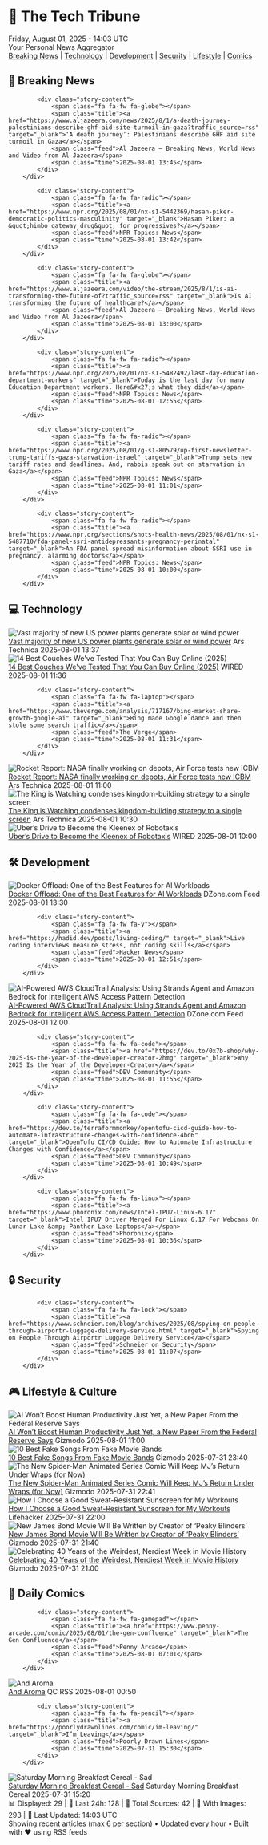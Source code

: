 <!-- Processing 54 RSS feeds at 2025-08-01 14:02:47 UTC -->
<!-- Processing: XKCD -->
<!-- Processing: Saturday Morning Breakfast Cereal -->
<!-- Processing: Penny Arcade -->
<!-- Processing: Poorly Drawn Lines -->
<!-- Processing: Dilbert -->
<!-- Processing: Questionable Content -->
<!-- Processing: Girl Genius -->
<!-- Processing: Dinosaur Comics -->
<!-- Processing: BBC World News -->
<!-- Processing: Al Jazeera Breaking News -->
<!-- Processing: NPR News -->
<!-- Processing: Reuters Top News -->
<!-- Processing: Ars Technica -->
<!-- Processing: O'Reilly Radar -->
<!-- Processing: Slashdot -->
<!-- Processing: Lobsters Python -->
<!-- Processing: It's FOSS -->
<!-- Error processing https://itsfoss.com/rss/: The read operation timed out -->
<!-- Processing: OMG! Ubuntu -->
<!-- Processing: DistroWatch -->
<!-- Processing: Red Hat Blog -->
<!-- Processing: Ubuntu Blog -->
<!-- Processing: GitHub Blog -->
<!-- Processing: GitLab Blog -->
<!-- Processing: DZone -->
<!-- Processing: The Pragmatic Engineer -->
<!-- Processing: Kotaku -->
<!-- Generated 5 new posts out of 26 feeds processed -->
<div class="newspaper-header">
    <h1 class="newspaper-title">📰 The Tech Tribune</h1>
    <div class="newspaper-date">Friday, August 01, 2025 - 14:03 UTC</div>
    <div class="newspaper-subtitle">Your Personal News Aggregator</div>
</div>

<div class="newspaper-nav">
    <a href="#breaking">Breaking News</a> |
    <a href="#tech">Technology</a> |
    <a href="#dev">Development</a> |
    <a href="#security">Security</a> |
    <a href="#lifestyle">Lifestyle</a> |
    <a href="#webcomics">Comics</a>
</div>

<div class="news-section breaking-news" id="breaking">
<h2 class="section-header">🚨 Breaking News</h2>
<div class="stories-container">
<div class="story">
            
            <div class="story-content">
                <span class="fa fa-fw fa-globe"></span>
                <span class="title"><a href="https://www.aljazeera.com/news/2025/8/1/a-death-journey-palestinians-describe-ghf-aid-site-turmoil-in-gaza?traffic_source=rss" target="_blank">‘A death journey’: Palestinians describe GHF aid site turmoil in Gaza</a></span>
                <span class="feed">Al Jazeera – Breaking News, World News and Video from Al Jazeera</span>
                <span class="time">2025-08-01 13:45</span>
            </div>
        </div>
<div class="story">
            
            <div class="story-content">
                <span class="fa fa-fw fa-radio"></span>
                <span class="title"><a href="https://www.npr.org/2025/08/01/nx-s1-5442369/hasan-piker-democratic-politics-masculinity" target="_blank">Hasan Piker: a &quot;himbo gateway drug&quot; for progressives?</a></span>
                <span class="feed">NPR Topics: News</span>
                <span class="time">2025-08-01 13:42</span>
            </div>
        </div>
<div class="story">
            
            <div class="story-content">
                <span class="fa fa-fw fa-globe"></span>
                <span class="title"><a href="https://www.aljazeera.com/video/the-stream/2025/8/1/is-ai-transforming-the-future-of?traffic_source=rss" target="_blank">Is AI transforming the future of healthcare?</a></span>
                <span class="feed">Al Jazeera – Breaking News, World News and Video from Al Jazeera</span>
                <span class="time">2025-08-01 13:00</span>
            </div>
        </div>
<div class="story">
            
            <div class="story-content">
                <span class="fa fa-fw fa-radio"></span>
                <span class="title"><a href="https://www.npr.org/2025/08/01/nx-s1-5482492/last-day-education-department-workers" target="_blank">Today is the last day for many Education Department workers. Here&#x27;s what they did</a></span>
                <span class="feed">NPR Topics: News</span>
                <span class="time">2025-08-01 12:55</span>
            </div>
        </div>
<div class="story">
            
            <div class="story-content">
                <span class="fa fa-fw fa-radio"></span>
                <span class="title"><a href="https://www.npr.org/2025/08/01/g-s1-80579/up-first-newsletter-trump-tariffs-gaza-starvation-israel" target="_blank">Trump sets new tariff rates and deadlines. And, rabbis speak out on starvation in Gaza</a></span>
                <span class="feed">NPR Topics: News</span>
                <span class="time">2025-08-01 11:01</span>
            </div>
        </div>
<div class="story">
            
            <div class="story-content">
                <span class="fa fa-fw fa-radio"></span>
                <span class="title"><a href="https://www.npr.org/sections/shots-health-news/2025/08/01/nx-s1-5487710/fda-panel-ssri-antidepressants-pregnancy-perinatal" target="_blank">An FDA panel spread misinformation about SSRI use in pregnancy, alarming doctors</a></span>
                <span class="feed">NPR Topics: News</span>
                <span class="time">2025-08-01 10:00</span>
            </div>
        </div>
</div>
</div>
<div class="news-section tech-news" id="tech">
<h2 class="section-header">💻 Technology</h2>
<div class="stories-container">
<div class="story">
            <img src="https://cdn.arstechnica.net/wp-content/uploads/2023/03/solar-farm-500x500.jpg" alt="Vast majority of new US power plants generate solar or wind power" class="story-image" loading="lazy" onerror="this.style.display='none'">
            <div class="story-content">
                <span class="fa fa-fw fa-cog"></span>
                <span class="title"><a href="https://arstechnica.com/science/2025/08/vast-majority-of-new-us-power-plants-generate-solar-or-wind-power/" target="_blank">Vast majority of new US power plants generate solar or wind power</a></span>
                <span class="feed">Ars Technica</span>
                <span class="time">2025-08-01 13:37</span>
            </div>
        </div>
<div class="story">
            <img src="https://media.wired.com/photos/688bd399538f1f5468280260/master/pass/14%20Great%20Couches%20You%20Can%20Buy%20Online.png" alt="14 Best Couches We&#x27;ve Tested That You Can Buy Online (2025)" class="story-image" loading="lazy" onerror="this.style.display='none'">
            <div class="story-content">
                <span class="fa fa-fw fa-bolt"></span>
                <span class="title"><a href="https://www.wired.com/gallery/best-couch/" target="_blank">14 Best Couches We&#x27;ve Tested That You Can Buy Online (2025)</a></span>
                <span class="feed">WIRED</span>
                <span class="time">2025-08-01 11:36</span>
            </div>
        </div>
<div class="story">
            
            <div class="story-content">
                <span class="fa fa-fw fa-laptop"></span>
                <span class="title"><a href="https://www.theverge.com/analysis/717167/bing-market-share-growth-google-ai" target="_blank">Bing made Google dance and then stole some search traffic</a></span>
                <span class="feed">The Verge</span>
                <span class="time">2025-08-01 11:31</span>
            </div>
        </div>
<div class="story">
            <img src="https://cdn.arstechnica.net/wp-content/uploads/2025/07/525762328_1391547306307173_1080875030424370442_n-500x500.jpg" alt="Rocket Report: NASA finally working on depots, Air Force tests new ICBM" class="story-image" loading="lazy" onerror="this.style.display='none'">
            <div class="story-content">
                <span class="fa fa-fw fa-cog"></span>
                <span class="title"><a href="https://arstechnica.com/space/2025/08/rocket-report-nasa-finally-working-on-depots-air-force-tests-new-icbm/" target="_blank">Rocket Report: NASA finally working on depots, Air Force tests new ICBM</a></span>
                <span class="feed">Ars Technica</span>
                <span class="time">2025-08-01 11:00</span>
            </div>
        </div>
<div class="story">
            <img src="https://cdn.arstechnica.net/wp-content/uploads/2025/07/king6-500x500-1753996364.jpg" alt="The King is Watching condenses kingdom-building strategy to a single screen" class="story-image" loading="lazy" onerror="this.style.display='none'">
            <div class="story-content">
                <span class="fa fa-fw fa-cog"></span>
                <span class="title"><a href="https://arstechnica.com/gaming/2025/08/the-king-is-watching-condenses-kingdom-building-strategy-to-a-single-screen/" target="_blank">The King is Watching condenses kingdom-building strategy to a single screen</a></span>
                <span class="feed">Ars Technica</span>
                <span class="time">2025-08-01 10:30</span>
            </div>
        </div>
<div class="story">
            <img src="https://media.wired.com/photos/688256eb8153b05c7d2a082c/master/pass/uber-gear-1137615476.jpg" alt="Uber’s Drive to Become the Kleenex of Robotaxis" class="story-image" loading="lazy" onerror="this.style.display='none'">
            <div class="story-content">
                <span class="fa fa-fw fa-bolt"></span>
                <span class="title"><a href="https://www.wired.com/story/ubers-drive-to-become-the-kleenex-of-robotaxis/" target="_blank">Uber’s Drive to Become the Kleenex of Robotaxis</a></span>
                <span class="feed">WIRED</span>
                <span class="time">2025-08-01 10:00</span>
            </div>
        </div>
</div>
</div>
<div class="news-section dev-news" id="dev">
<h2 class="section-header">🛠️ Development</h2>
<div class="stories-container">
<div class="story">
            <img src="https://dz2cdn1.dzone.com/thumbnail?fid=18553848&w=600" alt="Docker Offload: One of the Best Features for AI Workloads" class="story-image" loading="lazy" onerror="this.style.display='none'">
            <div class="story-content">
                <span class="fa fa-fw fa-newspaper"></span>
                <span class="title"><a href="https://dzone.com/articles/docker-offload-best-feature-for-ai-workloads" target="_blank">Docker Offload: One of the Best Features for AI Workloads</a></span>
                <span class="feed">DZone.com Feed</span>
                <span class="time">2025-08-01 13:30</span>
            </div>
        </div>
<div class="story">
            
            <div class="story-content">
                <span class="fa fa-fw fa-y"></span>
                <span class="title"><a href="https://hadid.dev/posts/living-coding/" target="_blank">Live coding interviews measure stress, not coding skills</a></span>
                <span class="feed">Hacker News</span>
                <span class="time">2025-08-01 12:51</span>
            </div>
        </div>
<div class="story">
            <img src="https://dz2cdn1.dzone.com/thumbnail?fid=18540277&w=600" alt="AI-Powered AWS CloudTrail Analysis: Using Strands Agent and Amazon Bedrock for Intelligent AWS Access Pattern Detection" class="story-image" loading="lazy" onerror="this.style.display='none'">
            <div class="story-content">
                <span class="fa fa-fw fa-newspaper"></span>
                <span class="title"><a href="https://dzone.com/articles/ai-powered-aws-cloudtrail-analysis-strands-agent-bedrock" target="_blank">AI-Powered AWS CloudTrail Analysis: Using Strands Agent and Amazon Bedrock for Intelligent AWS Access Pattern Detection</a></span>
                <span class="feed">DZone.com Feed</span>
                <span class="time">2025-08-01 12:00</span>
            </div>
        </div>
<div class="story">
            
            <div class="story-content">
                <span class="fa fa-fw fa-code"></span>
                <span class="title"><a href="https://dev.to/0x7b-shop/why-2025-is-the-year-of-the-developer-creator-2hmg" target="_blank">Why 2025 Is the Year of the Developer-Creator</a></span>
                <span class="feed">DEV Community</span>
                <span class="time">2025-08-01 11:55</span>
            </div>
        </div>
<div class="story">
            
            <div class="story-content">
                <span class="fa fa-fw fa-code"></span>
                <span class="title"><a href="https://dev.to/terraformmonkey/opentofu-cicd-guide-how-to-automate-infrastructure-changes-with-confidence-4bd6" target="_blank">OpenTofu CI/CD Guide: How to Automate Infrastructure Changes with Confidence</a></span>
                <span class="feed">DEV Community</span>
                <span class="time">2025-08-01 10:49</span>
            </div>
        </div>
<div class="story">
            
            <div class="story-content">
                <span class="fa fa-fw fa-linux"></span>
                <span class="title"><a href="https://www.phoronix.com/news/Intel-IPU7-Linux-6.17" target="_blank">Intel IPU7 Driver Merged For Linux 6.17 For Webcams On Lunar Lake &amp; Panther Lake Laptops</a></span>
                <span class="feed">Phoronix</span>
                <span class="time">2025-08-01 10:36</span>
            </div>
        </div>
</div>
</div>
<div class="news-section security-news" id="security">
<h2 class="section-header">🔒 Security</h2>
<div class="stories-container">
<div class="story">
            
            <div class="story-content">
                <span class="fa fa-fw fa-lock"></span>
                <span class="title"><a href="https://www.schneier.com/blog/archives/2025/08/spying-on-people-through-airportr-luggage-delivery-service.html" target="_blank">Spying on People Through Airportr Luggage Delivery Service</a></span>
                <span class="feed">Schneier on Security</span>
                <span class="time">2025-08-01 11:07</span>
            </div>
        </div>
</div>
</div>
<div class="news-section lifestyle-news" id="lifestyle">
<h2 class="section-header">🎮 Lifestyle & Culture</h2>
<div class="stories-container">
<div class="story">
            <img src="https://gizmodo.com/app/uploads/2025/07/research-laboratory.jpg" alt="AI Won’t Boost Human Productivity Just Yet, a New Paper From the Federal Reserve Says" class="story-image" loading="lazy" onerror="this.style.display='none'">
            <div class="story-content">
                <span class="fa fa-fw fa-computer"></span>
                <span class="title"><a href="https://gizmodo.com/ai-wont-boost-human-productivity-just-yet-a-new-paper-from-the-federal-reserve-says-2000637521" target="_blank">AI Won’t Boost Human Productivity Just Yet, a New Paper From the Federal Reserve Says</a></span>
                <span class="feed">Gizmodo</span>
                <span class="time">2025-08-01 11:00</span>
            </div>
        </div>
<div class="story">
            <img src="https://gizmodo.com/app/uploads/2025/07/fictional-bands-powerline-saja-boys-clash-at-demonhead-1.jpg" alt="10 Best Fake Songs From Fake Movie Bands" class="story-image" loading="lazy" onerror="this.style.display='none'">
            <div class="story-content">
                <span class="fa fa-fw fa-computer"></span>
                <span class="title"><a href="https://gizmodo.com/10-best-fake-songs-from-fake-movie-bands-2000636885" target="_blank">10 Best Fake Songs From Fake Movie Bands</a></span>
                <span class="feed">Gizmodo</span>
                <span class="time">2025-07-31 23:40</span>
            </div>
        </div>
<div class="story">
            <img src="https://gizmodo.com/app/uploads/2025/07/spiderman94-2.jpg" alt="The New Spider-Man Animated Series Comic Will Keep MJ’s Return Under Wraps (for Now)" class="story-image" loading="lazy" onerror="this.style.display='none'">
            <div class="story-content">
                <span class="fa fa-fw fa-computer"></span>
                <span class="title"><a href="https://gizmodo.com/spider-man-94-comic-mary-jane-return-details-2000637568" target="_blank">The New Spider-Man Animated Series Comic Will Keep MJ’s Return Under Wraps (for Now)</a></span>
                <span class="feed">Gizmodo</span>
                <span class="time">2025-07-31 22:41</span>
            </div>
        </div>
<div class="story">
            <img src="https://lifehacker.com/imagery/articles/01HF2GJGDDJ66PF855W254D7PN/hero-image.jpg" alt="How I Choose a Good Sweat-Resistant Sunscreen for My Workouts" class="story-image" loading="lazy" onerror="this.style.display='none'">
            <div class="story-content">
                <span class="fa fa-fw fa-life-ring"></span>
                <span class="title"><a href="https://lifehacker.com/how-i-choose-a-sweat-resistant-sunscreen-for-my-workouts?utm_medium=RSS" target="_blank">How I Choose a Good Sweat-Resistant Sunscreen for My Workouts</a></span>
                <span class="feed">Lifehacker</span>
                <span class="time">2025-07-31 22:00</span>
            </div>
        </div>
<div class="story">
            <img src="https://gizmodo.com/app/uploads/2025/07/James-Bond-opening.jpg" alt="New James Bond Movie Will Be Written by Creator of ‘Peaky Blinders’" class="story-image" loading="lazy" onerror="this.style.display='none'">
            <div class="story-content">
                <span class="fa fa-fw fa-computer"></span>
                <span class="title"><a href="https://gizmodo.com/new-james-bond-movie-will-be-written-by-creator-of-peaky-blinders-2000637569" target="_blank">New James Bond Movie Will Be Written by Creator of ‘Peaky Blinders’</a></span>
                <span class="feed">Gizmodo</span>
                <span class="time">2025-07-31 21:40</span>
            </div>
        </div>
<div class="story">
            <img src="https://gizmodo.com/app/uploads/2025/07/Val-Kilmer-Real-Genius.jpg" alt="Celebrating 40 Years of the Weirdest, Nerdiest Week in Movie History" class="story-image" loading="lazy" onerror="this.style.display='none'">
            <div class="story-content">
                <span class="fa fa-fw fa-computer"></span>
                <span class="title"><a href="https://gizmodo.com/celebrating-40-years-of-the-weirdest-nerdiest-week-in-movie-history-2000636736" target="_blank">Celebrating 40 Years of the Weirdest, Nerdiest Week in Movie History</a></span>
                <span class="feed">Gizmodo</span>
                <span class="time">2025-07-31 21:00</span>
            </div>
        </div>
</div>
</div>
<div class="news-section webcomics-section" id="webcomics">
<h2 class="section-header">🎨 Daily Comics</h2>
<div class="stories-container">
<div class="story">
            
            <div class="story-content">
                <span class="fa fa-fw fa-gamepad"></span>
                <span class="title"><a href="https://www.penny-arcade.com/comic/2025/08/01/the-gen-confluence" target="_blank">The Gen Confluence</a></span>
                <span class="feed">Penny Arcade</span>
                <span class="time">2025-08-01 07:01</span>
            </div>
        </div>
<div class="story">
            <img src="http://www.questionablecontent.net/comics/5626.png" alt="And Aroma" class="story-image" loading="lazy" onerror="this.style.display='none'">
            <div class="story-content">
                <span class="fa fa-fw fa-music"></span>
                <span class="title"><a href="http://questionablecontent.net/view.php?comic=5626" target="_blank">And Aroma</a></span>
                <span class="feed">QC RSS</span>
                <span class="time">2025-08-01 00:50</span>
            </div>
        </div>
<div class="story">
            
            <div class="story-content">
                <span class="fa fa-fw fa-pencil"></span>
                <span class="title"><a href="https://poorlydrawnlines.com/comic/im-leaving/" target="_blank">I’m Leaving</a></span>
                <span class="feed">Poorly Drawn Lines</span>
                <span class="time">2025-07-31 15:30</span>
            </div>
        </div>
<div class="story">
            <img src="https://www.smbc-comics.com/comics/1753765652-20250731.png" alt="Saturday Morning Breakfast Cereal - Sad" class="story-image" loading="lazy" onerror="this.style.display='none'">
            <div class="story-content">
                <span class="fa fa-fw fa-smile"></span>
                <span class="title"><a href="https://www.smbc-comics.com/comic/sad-6" target="_blank">Saturday Morning Breakfast Cereal - Sad</a></span>
                <span class="feed">Saturday Morning Breakfast Cereal</span>
                <span class="time">2025-07-31 15:20</span>
            </div>
        </div>
</div>
</div>

<div class="newspaper-footer">
    <div class="stats">
        📊 Displayed: 29 | 📅 Last 24h: 128 | 📡 Total Sources: 42 | 📸 With Images: 293 |
        🔄 Last Updated: 14:03 UTC
    </div>
    <div class="footer-note">
        Showing recent articles (max 6 per section) • Updated every hour • Built with ❤️ using RSS feeds
    </div>
</div>
